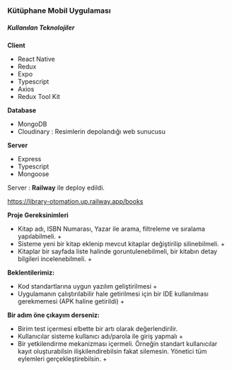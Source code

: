 ### Kütüphane Mobil Uygulaması
##### Kullanılan Teknolojiler 

**Client**
* React Native 
* Redux 
* Expo 
* Typescript 
* Axios
* Redux Tool Kit

**Database**
* MongoDB 
* Cloudinary : Resimlerin depolandığı web sunucusu 

**Server**
* Express 
* Typescript
* Mongoose

Server : **Railway** ile deploy edildi. 

https://library-otomation.up.railway.app/books

**Proje Gereksinimleri**
* Kitap adı, ISBN Numarası, Yazar ile arama, filtreleme ve sıralama yapılabilmeli. +
* Sisteme yeni bir kitap eklenip mevcut kitaplar değiştirilip silinebilmeli. + 
* Kitaplar bir sayfada liste halinde goruntulenebilmeli, bir kitabın
detay bilgileri incelenebilmeli. + 

**Beklentilerimiz:**
* Kod standartlarına uygun yazılım geliştirilmesi + 
* Uygulamanın çalıştırılabilir hale getirilmesi için bir IDE
kullanılması gerekmemesi (APK haline getirildi) +

**Bir adım öne çıkayım derseniz:**
* Birim test içermesi elbette bir artı olarak değerlendirilir. 
* Kullanıcılar sisteme kullanıcı adı/parola ile giriş yapmalı +
* Bir yetkilendirme mekanizması içermeli. Örneğin standart kullanıcılar
kayıt oluşturabilsin ilişkilendirebilsin fakat silemesin. Yönetici tüm
eylemleri gerçekleştirebilsin. +